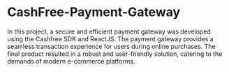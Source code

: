 # CashFree-Payment-Gateway
In this project, a secure and efficient payment gateway was developed using the Cashfree SDK and ReactJS. The payment gateway provides a seamless transaction experience for users during online purchases. The final product resulted in a robust and user-friendly solution, catering to the demands of modern e-commerce platforms.
